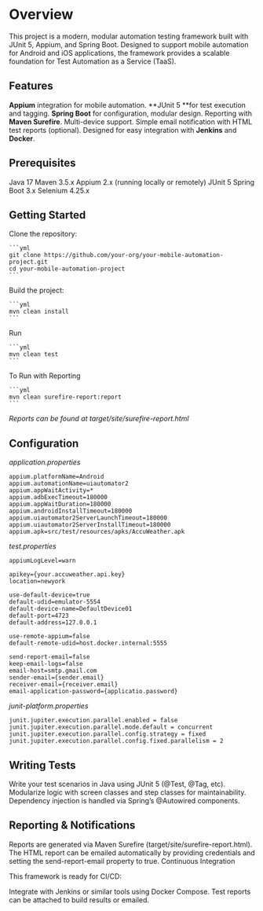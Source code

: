 # Overview

This project is a modern, modular automation testing framework built with JUnit 5, Appium, and Spring Boot. Designed to support mobile automation for Android and iOS applications, the framework provides a scalable foundation for Test Automation as a Service (TaaS).

## Features

**Appium** integration for mobile automation.
**JUnit 5 **for test execution and tagging.
**Spring Boot** for configuration, modular design.
Reporting with **Maven Surefire**.
Multi-device support.
Simple email notification with HTML test reports (optional).
Designed for easy integration with **Jenkins** and **Docker**.

## Prerequisites

Java 17
Maven 3.5.x
Appium 2.x (running locally or remotely)
JUnit 5
Spring Boot 3.x
Selenium 4.25.x


## Getting Started

Clone the repository:

    ```yml
    git clone https://github.com/your-org/your-mobile-automation-project.git
    cd your-mobile-automation-project
    ```

Build the project:

    ```yml
    mvn clean install
    ```

Run

    ```yml
    mvn clean test
    ```

To Run with Reporting

    ```yml
    mvn clean surefire-report:report 
    ```

_Reports can be found at target/site/surefire-report.html_

## Configuration

_application.properties_

    appium.platformName=Android
    appium.automationName=uiautomator2
    appium.appWaitActivity=*
    appium.adbExecTimeout=180000
    appium.appWaitDuration=180000
    appium.androidInstallTimeout=180000
    appium.uiautomator2ServerLaunchTimeout=180000
    appium.uiautomator2ServerInstallTimeout=180000
    appium.apk=src/test/resources/apks/AccuWeather.apk


_test.properties_

    appiumLogLevel=warn

    apikey={your.accuweather.api.key}
    location=newyork

    use-default-device=true
    default-udid=emulator-5554
    default-device-name=DefaultDevice01
    default-port=4723
    default-address=127.0.0.1

    use-remote-appium=false
    default-remote-udid=host.docker.internal:5555

    send-report-email=false
    keep-email-logs=false
    email-host=smtp.gmail.com
    sender-email={sender.email}
    receiver-email={receiver.email}
    email-application-password={applicatio.password}

    
_junit-platform.properties_

    junit.jupiter.execution.parallel.enabled = false
    junit.jupiter.execution.parallel.mode.default = concurrent
    junit.jupiter.execution.parallel.config.strategy = fixed
    junit.jupiter.execution.parallel.config.fixed.parallelism = 2


## Writing Tests

Write your test scenarios in Java using JUnit 5 (@Test, @Tag, etc).
Modularize logic with screen classes and step classes for maintainability.
Dependency injection is handled via Spring’s @Autowired components.

## Reporting & Notifications

Reports are generated via Maven Surefire (target/site/surefire-report.html).
The HTML report can be emailed automatically by providing credentials and setting the send-report-email property to true.
Continuous Integration

This framework is ready for CI/CD:

Integrate with Jenkins or similar tools using Docker Compose.
Test reports can be attached to build results or emailed.
